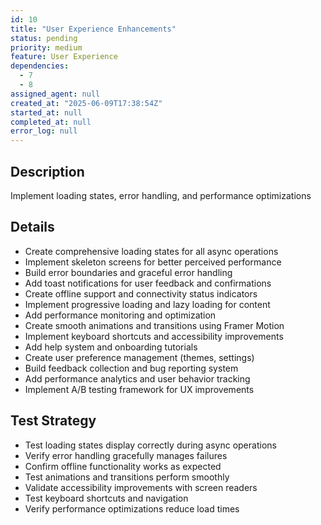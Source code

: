 ```yaml
---
id: 10
title: "User Experience Enhancements"
status: pending
priority: medium
feature: User Experience
dependencies:
  - 7
  - 8
assigned_agent: null
created_at: "2025-06-09T17:38:54Z"
started_at: null
completed_at: null
error_log: null
---
```


## Description

Implement loading states, error handling, and performance optimizations

## Details

- Create comprehensive loading states for all async operations
- Implement skeleton screens for better perceived performance
- Build error boundaries and graceful error handling
- Add toast notifications for user feedback and confirmations
- Create offline support and connectivity status indicators
- Implement progressive loading and lazy loading for content
- Add performance monitoring and optimization
- Create smooth animations and transitions using Framer Motion
- Implement keyboard shortcuts and accessibility improvements
- Add help system and onboarding tutorials
- Create user preference management (themes, settings)
- Build feedback collection and bug reporting system
- Add performance analytics and user behavior tracking
- Implement A/B testing framework for UX improvements

## Test Strategy

- Test loading states display correctly during async operations
- Verify error handling gracefully manages failures
- Confirm offline functionality works as expected
- Test animations and transitions perform smoothly
- Validate accessibility improvements with screen readers
- Test keyboard shortcuts and navigation
- Verify performance optimizations reduce load times

